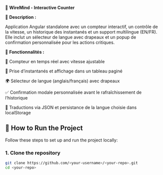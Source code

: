 📌 ****WireMind - Interactive Counter****

📝 **Description :**

Application Angular standalone avec un compteur interactif, un contrôle de la vitesse, un historique des instantanés et un support multilingue (EN/FR).
Elle inclut un sélecteur de langue avec drapeaux et un popup de confirmation personnalisée pour les actions critiques.

🚀 **Fonctionnalités :**

🔢 Compteur en temps réel avec vitesse ajustable

📸 Prise d’instantanés et affichage dans un tableau paginé

🌍 Sélecteur de langue (anglais/français) avec drapeaux

✅ Confirmation modale personnalisée avant le rafraîchissement de l’historique

📂 Traductions via JSON et persistance de la langue choisie dans localStorage


## 🚀 How to Run the Project

Follow these steps to set up and run the project locally:

### 1. Clone the repository
```bash
git clone https://github.com/<your-username>/<your-repo>.git
cd <your-repo>
